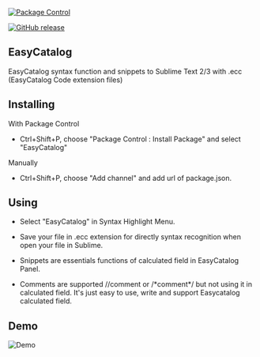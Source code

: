 


[![Package Control](https://img.shields.io/packagecontrol/dt/GitGutter.svg)]()

[![GitHub release](https://img.shields.io/github/release/qubyte/rubidium.svg)](https://github.com/julux/EasyCatalog/releases)


## EasyCatalog
EasyCatalog syntax function and snippets to Sublime Text 2/3 with .ecc (EasyCatalog Code extension files)


## Installing

With Package Control
- Ctrl+Shift+P, choose "Package Control : Install Package" and select "EasyCatalog"

Manually
- Ctrl+Shift+P, choose "Add channel" and add url of package.json.

## Using

- Select "EasyCatalog" in Syntax Highlight Menu.

- Save your file in .ecc extension for directly syntax recognition when open your file in Sublime.

- Snippets are essentials functions of calculated field in EasyCatalog Panel.

- Comments are supported 
//comment or /\*comment\*/
but not using it in calculated field. 
It's just easy to use, write and support Easycatalog calculated field.

## Demo

![Demo](http://i.imgur.com/DglodPG.gif)
